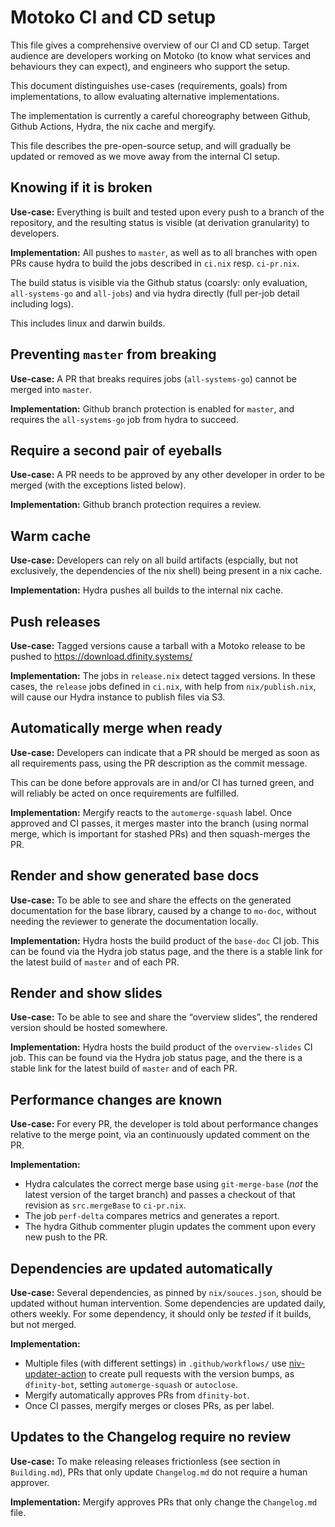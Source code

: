 Motoko CI and CD setup
======================

This file gives a comprehensive overview of our CI and CD setup. Target
audience are developers working on Motoko (to know what services and behaviours
they can expect), and engineers who support the setup.

This document distinguishes use-cases (requirements, goals) from
implementations, to allow evaluating alternative implementations.

The implementation is currently a careful choreography between Github, Github
Actions, Hydra, the nix cache and mergify.

This file describes the pre-open-source setup, and will gradually be updated or
removed as we move away from the internal CI setup.

Knowing if it is broken
-----------------------

**Use-case:**
Everything is built and tested upon every push to a branch of the repository,
and the resulting status is visible (at derivation granularity) to developers.

**Implementation:**
All pushes to `master`, as well as to all branches with open PRs cause hydra to
build the jobs described in `ci.nix` resp. `ci-pr.nix`.

The build status is visible via the Github status (coarsly: only evaluation,
`all-systems-go` and `all-jobs`) and via hydra directly (full per-job detail
including logs).

This includes linux and darwin builds.

Preventing `master` from breaking
---------------------------------

**Use-case:**
A PR that breaks requires jobs (`all-systems-go`) cannot be merged into `master`.

**Implementation:**
Github branch protection is enabled for `master`, and requires the
`all-systems-go` job from hydra to succeed.

Require a second pair of eyeballs
---------------------------------

**Use-case:**
A PR needs to be approved by any other developer in order to be merged (with
the exceptions listed below).

**Implementation:**
Github branch protection requires a review.

Warm cache
----------

**Use-case:**
Developers can rely on all build artifacts (espcially, but not exclusively, the
dependencies of the nix shell) being present in a nix cache.

**Implementation:**
Hydra pushes all builds to the internal nix cache.

Push releases
-------------

**Use-case:**
Tagged versions cause a tarball with a Motoko release to be pushed to https://download.dfinity.systems/

**Implementation:**
The jobs in `release.nix` detect tagged versions. In these cases, the `release`
jobs defined in `ci.nix`, with help from `nix/publish.nix`, will cause our
Hydra instance to publish files via S3.

Automatically merge when ready
------------------------------

**Use-case:**
Developers can indicate that a PR should be merged as soon as all requirements
pass, using the PR description as the commit message.

This can be done before approvals are in and/or CI has turned green, and will
reliably be acted on once requirements are fulfilled.

**Implementation:**
Mergify reacts to the `automerge-squash` label. Once approved and CI passes, it
merges master into the branch (using normal merge, which is important for
stashed PRs) and then squash-merges the PR.

Render and show generated base docs
-----------------------------------
**Use-case:**
To be able to see and share the effects on the generated documentation for the base library, caused by a change to `mo-doc`, without needing the reviewer to generate the documentation locally.

**Implementation:**
Hydra hosts the build product of the `base-doc` CI job. This can be found via the Hydra job status page, and the there is a stable link for the latest build of `master` and of each PR.

Render and show slides
----------------------
**Use-case:**
To be able to see and share the “overview slides”, the rendered version should be hosted somewhere.

**Implementation:**
Hydra hosts the build product of the `overview-slides` CI job. This can be found via the Hydra job status page, and the there is a stable link for the latest build of `master` and of each PR.


Performance changes are known
-----------------------------

**Use-case:**
For every PR, the developer is told about performance changes relative to the
merge point, via an continuously updated comment on the PR.

**Implementation:**
 * Hydra calculates the correct merge base using `git-merge-base` (_not_ the
   latest version of the target branch) and passes a checkout of that revision
   as `src.mergeBase` to `ci-pr.nix`.
 * The job `perf-delta` compares metrics and generates a report.
 * The hydra Github commenter plugin updates the comment upon every new push to
   the PR.

Dependencies are updated automatically
--------------------------------------

**Use-case:**
Several dependencies, as pinned by `nix/souces.json`, should be updated without
human intervention. Some dependencies are updated daily, others weekly. For
some dependency, it should only be _tested_ if it builds, but not merged.

**Implementation:**
 * Multiple files (with different settings) in `.github/workflows/` use
   [niv-updater-action](https://github.com/knl/niv-updater-action) to create
   pull requests with the version bumps, as `dfinity-bot`, setting
   `automerge-squash` or `autoclose`.
 * Mergify automatically approves PRs from `dfinity-bot`.
 * Once CI passes, mergify merges or closes PRs, as per label.

Updates to the Changelog require no review
------------------------------------------

**Use-case:**
To make releasing releases frictionless (see section in `Building.md`), PRs
that only update `Changelog.md` do not require a human approver.

**Implementation:**
Mergify approves PRs that only change the `Changelog.md` file.
